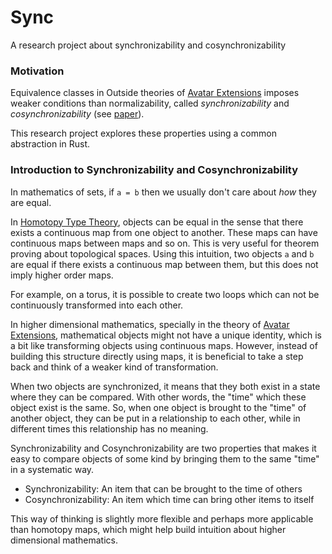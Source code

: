 # Sync
A research project about synchronizability and cosynchronizability

### Motivation

Equivalence classes in Outside theories of
[Avatar Extensions](https://advancedresearch.github.io/avatar-extensions/summary.html)
imposes weaker conditions than normalizability,
called *synchronizability* and *cosynchronizability*
(see [paper](https://github.com/advancedresearch/path_semantics/blob/master/papers-wip/synchronizability-and-cosynchronizability.pdf)).

This research project explores these properties using a common abstraction in Rust.

### Introduction to Synchronizability and Cosynchronizability

In mathematics of sets, if `a = b` then we usually don't care about *how* they are equal.

In [Homotopy Type Theory](https://homotopytypetheory.org/),
objects can be equal in the sense that there exists a continuous map
from one object to another. These maps can have continuous maps
between maps and so on. This is very useful for theorem proving about topological spaces. Using this intuition, two objects `a` and `b`
are equal if there exists a continuous map between them,
but this does not imply higher order maps.

For example, on a torus, it is possible to create two loops which
can not be continuously transformed into each other.

In higher dimensional mathematics, specially in the theory of
[Avatar Extensions](https://advancedresearch.github.io/avatar-extensions/summary.html),
mathematical objects might not have a unique identity,
which is a bit like transforming objects using continuous maps.
However, instead of building this structure directly using maps,
it is beneficial to take a step back and think of a weaker kind of transformation.

When two objects are synchronized, it means that they both exist in a state
where they can be compared. With other words, the "time" which these
object exist is the same. So, when one object is brought to the "time"
of another object, they can be put in a relationship to each other,
while in different times this relationship has no meaning.

Synchronizability and Cosynchronizability are two properties that makes
it easy to compare objects of some kind by bringing them to the same "time"
in a systematic way.

- Synchronizability: An item that can be brought to the time of others
- Cosynchronizability: An item which time can bring other items to itself

This way of thinking is slightly more flexible and perhaps more applicable
than homotopy maps, which might help build intuition about higher dimensional mathematics.
